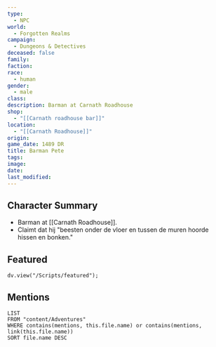 ```yaml
---
type:
  - NPC
world:
  - Forgotten Realms
campaign:
  - Dungeons & Detectives
deceased: false
family: 
faction: 
race:
  - human
gender:
  - male
class: 
description: Barman at Carnath Roadhouse
shop:
  - "[[Carnath roadhouse bar]]"
location:
  - "[[Carnath Roadhouse]]"
origin: 
game_date: 1489 DR
title: Barman Pete
tags: 
image: 
date: 
last_modified:
---
```

## Character Summary
- Barman at [[Carnath Roadhouse]].
- Claimt dat hij "beesten onder de vloer en tussen de muren hoorde hissen en bonken."

## Featured
```dataviewjs
dv.view("/Scripts/featured"); 
```
## Mentions
```dataview
LIST
FROM "content/Adventures"
WHERE contains(mentions, this.file.name) or contains(mentions, link(this.file.name))
SORT file.name DESC
```